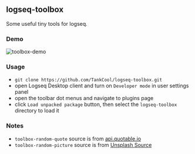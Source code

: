 ## logseq-toolbox

Some useful tiny tools for logseq.

### Demo

![toolbox-demo](https://raw.githubusercontent.com/TankCool/logseq-toolbox/main/toolbox-demo.gif)

### Usage

- `git clone https://github.com/TankCool/logseq-toolbox.git`
- open Logseq Desktop client and turn on `Developer mode` in user settings panel
- open the toolbar dot menus and navigate to plugins page
- click `Load unpacked package` button, then select the `logseq-toolbox` directory to load it

### Notes

- `toolbox-random-quote` source  is from [api.quotable.io](https://api.quotable.io/quotes/random)
- `toolbox-random-picture` source is from [Unsplash Source ](https://source.unsplash.com/) 
